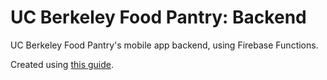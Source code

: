# UC Berkeley Food Pantry: Backend

UC Berkeley Food Pantry's mobile app backend, using Firebase Functions.

Created using [this guide](https://firebase.google.com/docs/functions/get-started).
